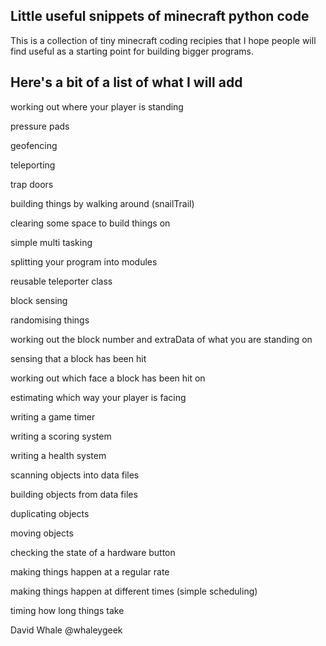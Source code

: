 Little useful snippets of minecraft python code
----

This is a collection of tiny minecraft coding recipies that I hope people will find useful
as a starting point for building bigger programs.

Here's a bit of a list of what I will add
----

working out where your player is standing

pressure pads

geofencing

teleporting

trap doors

building things by walking around (snailTrail)

clearing some space to build things on

simple multi tasking

splitting your program into modules

reusable teleporter class

block sensing

randomising things

working out the block number and extraData of what you are standing on

sensing that a block has been hit

working out which face a block has been hit on

estimating which way your player is facing

writing a game timer

writing a scoring system

writing a health system

scanning objects into data files

building objects from data files

duplicating objects

moving objects

checking the state of a hardware button

making things happen at a regular rate

making things happen at different times (simple scheduling)

timing how long things take


David Whale
@whaleygeek


